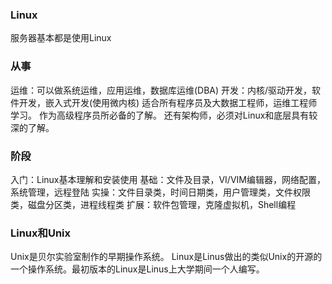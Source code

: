 ### Linux
服务器基本都是使用Linux

### 从事
运维：可以做系统运维，应用运维，数据库运维(DBA)
开发：内核/驱动开发，软件开发，嵌入式开发(使用微内核)
适合所有程序员及大数据工程师，运维工程师学习。
作为高级程序员所必备的了解。
还有架构师，必须对Linux和底层具有较深的了解。

### 阶段
入门：Linux基本理解和安装使用
基础：文件及目录，VI/VIM编辑器，网络配置，系统管理，远程登陆
实操：文件目录类，时间日期类，用户管理类，文件权限类，磁盘分区类，进程线程类
扩展：软件包管理，克隆虚拟机，Shell编程

### Linux和Unix
Unix是贝尔实验室制作的早期操作系统。
Linux是Linus做出的类似Unix的开源的一个操作系统。最初版本的Linux是Linus上大学期间一个人编写。